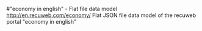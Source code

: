 #"economy in english" - Flat file data model
http://en.recuweb.com/economy/
Flat JSON file data model of the recuweb portal "economy in english"
